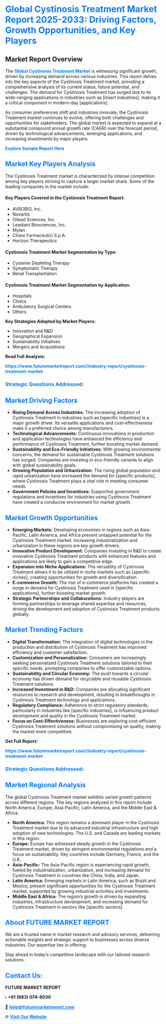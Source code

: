 <h1 style="color: #007BFF;">Global Cystinosis Treatment Market Report 2025-2033: Driving Factors, Growth Opportunities, and Key Players</h1>

<section id="overview">
<h2>Market Report Overview</h2>
<p>The <a href="https://www.futuremarketreport.com//industry-report/cystinosis-treatment-market" style="color: #007BFF; text-decoration: none;"><strong>Global Cystinosis Treatment Market</strong></a> is witnessing significant growth, driven by increasing demand across various industries. This report delves into the key aspects of the Cystinosis Treatment market, providing a comprehensive analysis of its current status, future potential, and challenges. The demand for Cystinosis Treatment has surged due to its wide-ranging applications in industries such as [insert industries], making it a critical component in modern-day [applications].</p>
<p>As consumer preferences shift and industries innovate, the Cystinosis Treatment market continues to evolve, offering both challenges and opportunities for stakeholders. The global market is expected to expand at a substantial compound annual growth rate (CAGR) over the forecast period, driven by technological advancements, emerging applications, and increasing investments by major players.</p>
</section>

<section id="overview">
<p><a href="https://www.futuremarketreport.com//request-sample/reportId=77568" style="color: #007BFF; text-decoration: none;"><strong>Explore Sample Report Here</strong></a></p>
</section>

<section id="key-players">
<h2 style="color: #007BFF;">Market Key Players Analysis</h2>
<p>The Cystinosis Treatment market is characterized by intense competition among key players striving to capture a larger market share. Some of the leading companies in the market include:</p>
<h4>Key Players Covered in the Cystinosis Treatment Report:</h4>
<ul><li>AVROBIO, Inc.</li><li>Novartis</li><li>Gilead Sciences, Inc.</li><li>Leadiant Biosciences, Inc.</li><li>Mylan</li><li>Chiesi Farmaceutici S.p.A.</li><li>Horizon Therapeutics</li></ul>
<h4>Cystinosis Treatment Market Segmentation by Type:</h4>
<ul><li>Cysteine Depleting Therapy</li><li>Symptomatic Therapy</li><li>Renal Transplantation</li></ul>

<h4>Cystinosis Treatment Market Segmentation by Application:</h4>
<ul><li>Hospitals</li><li>Clinics</li><li>Ambulatory Surgical Centers</li><li>Others</li></ul>
<p><strong>Key Strategies Adopted by Market Players:</strong></p>
<ul>
<li>Innovation and R&D</li>
<li>Geographical Expansion</li>
<li>Sustainability Initiatives</li>
<li>Mergers and Acquisitions</li>
</ul>
</section>

<section>
<p><strong>Read Full Analysis: </strong></p><a href="https://www.futuremarketreport.com//industry-report/cystinosis-treatment-market" style="color: #007BFF; text-decoration: none;"><strong>https://www.futuremarketreport.com//industry-report/cystinosis-treatment-market</strong></a>
<h3 style="color: #007BFF;">Strategic Questions Addressed:</h3>
</section>

<section id="driving-factors">
<h2 style="color: #007BFF;">Market Driving Factors</h2>
<ul>
<li><strong>Rising Demand Across Industries:</strong> The increasing adoption of Cystinosis Treatment in industries such as [specific industries] is a major growth driver. Its versatile applications and cost-effectiveness make it a preferred choice among manufacturers.</li>
<li><strong>Technological Advancements:</strong> Continuous innovations in production and application technologies have enhanced the efficiency and performance of Cystinosis Treatment, further boosting market demand.</li>
<li><strong>Sustainability and Eco-Friendly Initiatives:</strong> With growing environmental concerns, the demand for sustainable Cystinosis Treatment solutions has surged. Companies are investing in eco-friendly variants to align with global sustainability goals.</li>
<li><strong>Growing Population and Urbanization:</strong> The rising global population and rapid urbanization have increased the demand for [specific products], where Cystinosis Treatment plays a vital role in meeting consumer needs.</li>
<li><strong>Government Policies and Incentives:</strong> Supportive government regulations and incentives for industries using Cystinosis Treatment have created a conducive environment for market growth.</li>
</ul>
</section>

<section id="growth-opportunities">
<h2 style="color: #007BFF;">Market Growth Opportunities</h2>
<ul>
<li><strong>Emerging Markets:</strong> Developing economies in regions such as Asia-Pacific, Latin America, and Africa present untapped potential for the Cystinosis Treatment market. Increasing industrialization and urbanization in these regions are key growth drivers.</li>
<li><strong>Innovative Product Development:</strong> Companies investing in R&D to create innovative Cystinosis Treatment products with enhanced features and applications are likely to gain a competitive edge.</li>
<li><strong>Expansion into Niche Applications:</strong> The versatility of Cystinosis Treatment allows it to be utilized in niche markets such as [specific niches], creating opportunities for growth and diversification.</li>
<li><strong>E-commerce Growth:</strong> The rise of e-commerce platforms has created a surge in demand for Cystinosis Treatment used in [specific applications], further boosting market growth.</li>
<li><strong>Strategic Partnerships and Collaborations:</strong> Industry players are forming partnerships to leverage shared expertise and resources, driving the development and adoption of Cystinosis Treatment products globally.</li>
</ul>
</section>

<section id="trending-factors">
<h2 style="color: #007BFF;">Market Trending Factors</h2>
<ul>
<li><strong>Digital Transformation:</strong> The integration of digital technologies in the production and distribution of Cystinosis Treatment has improved efficiency and customer satisfaction.</li>
<li><strong>Customization and Personalization:</strong> Consumers are increasingly seeking personalized Cystinosis Treatment solutions tailored to their specific needs, prompting companies to offer customizable options.</li>
<li><strong>Sustainability and Circular Economy:</strong> The push towards a circular economy has driven demand for recyclable and reusable Cystinosis Treatment solutions.</li>
<li><strong>Increased Investment in R&D:</strong> Companies are allocating significant resources to research and development, resulting in breakthroughs in Cystinosis Treatment technology and applications.</li>
<li><strong>Regulatory Compliance:</strong> Adherence to strict regulatory standards, particularly in industries like [specific industries], is influencing product development and quality in the Cystinosis Treatment market.</li>
<li><strong>Focus on Cost-Effectiveness:</strong> Businesses are exploring cost-efficient Cystinosis Treatment solutions without compromising on quality, making the market more competitive.</li>
</ul>
</section>

<section>
<p><strong>Get Full Report: </strong></p><a href="https://www.futuremarketreport.com//industry-report/cystinosis-treatment-market" style="color: #007BFF; text-decoration: none;"><strong>https://www.futuremarketreport.com//industry-report/cystinosis-treatment-market</strong></a>
<h3 style="color: #007BFF;">Strategic Questions Addressed:</h3>
</section>


<section id="regional-analysis">
<h2 style="color: #007BFF;">Market Regional Analysis</h2>
<p>The global Cystinosis Treatment market exhibits varied growth patterns across different regions. The key regions analyzed in this report include North America, Europe, Asia-Pacific, Latin America, and the Middle East & Africa:</p>
<ul>
<li><strong>North America:</strong> This region remains a dominant player in the Cystinosis Treatment market due to its advanced industrial infrastructure and high adoption of new technologies. The U.S. and Canada are leading markets in this region.</li>
<li><strong>Europe:</strong> Europe has witnessed steady growth in the Cystinosis Treatment market, driven by stringent environmental regulations and a focus on sustainability. Key countries include Germany, France, and the U.K.</li>
<li><strong>Asia-Pacific:</strong> The Asia-Pacific region is experiencing rapid growth, fueled by industrialization, urbanization, and increasing demand for Cystinosis Treatment in countries like China, India, and Japan.</li>
<li><strong>Latin America:</strong> Emerging markets in Latin America, such as Brazil and Mexico, present significant opportunities for the Cystinosis Treatment market, supported by growing industrial activities and investments.</li>
<li><strong>Middle East & Africa:</strong> The region’s growth is driven by expanding industries, infrastructure development, and increasing demand for Cystinosis Treatment in sectors like [specific sectors].</li>
</ul>
</section>

<footer>
<h2 style="color: #007BFF;">About FUTURE MARKET REPORT</h2>
<p>We are a trusted name in market research and advisory services, delivering actionable insights and strategic support to businesses across diverse industries. Our expertise lies in offering:</p>

<p>Stay ahead in today’s competitive landscape with our tailored research solutions.</p>

<h2 style="color: #007BFF;">Contact Us:</h2>
<p><strong>FUTURE MARKET REPORT</strong></p>
<p>📞 <strong>+91 (883) 074-8030</strong></p>
<p>📧 <strong><a href="mailto:help@futuremarketreport.com" style="color: #007BFF;">help@futuremarketreport.com</a></strong></p>
<p>🌐 <strong><a href="https://www.futuremarketreport.com/" style="color: #007BFF;">Visit Our Website</a></strong></p>
</footer>